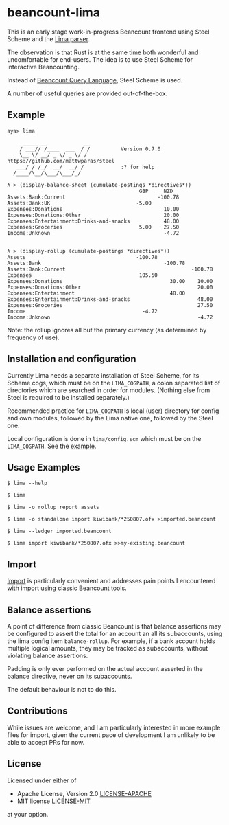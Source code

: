 # beancount-lima

This is an early stage work-in-progress Beancount frontend using Steel Scheme and the [Lima parser](https://github.com/tesujimath/beancount-parser-lima).

The observation is that Rust is at the same time both wonderful and uncomfortable for end-users.  The idea is to use Steel Scheme for interactive Beancounting.

Instead of [Beancount Query Language](https://beancount.github.io/docs/beancount_query_language.html), Steel Scheme is used.


A number of useful queries are provided out-of-the-box.

## Example

```
aya> lima

     _____ __            __
    / ___// /____  ___  / /          Version 0.7.0
    \__ \/ __/ _ \/ _ \/ /           https://github.com/mattwparas/steel
   ___/ / /_/  __/  __/ /            :? for help
  /____/\__/\___/\___/_/

λ > (display-balance-sheet (cumulate-postings *directives*))
                                           GBP     NZD
Assets:Bank:Current                              -100.78
Assets:Bank:UK                            -5.00
Expenses:Donations                                 10.00
Expenses:Donations:Other                           20.00
Expenses:Entertainment:Drinks-and-snacks           48.00
Expenses:Groceries                         5.00    27.50
Income:Unknown                                     -4.72


λ > (display-rollup (cumulate-postings *directives*))
Assets                                    -100.78
Assets:Bank                                        -100.78
Assets:Bank:Current                                         -100.78
Expenses                                   105.50
Expenses:Donations                                   30.00    10.00
Expenses:Donations:Other                                      20.00
Expenses:Entertainment                               48.00
Expenses:Entertainment:Drinks-and-snacks                      48.00
Expenses:Groceries                                            27.50
Income                                      -4.72
Income:Unknown                                                -4.72
```

Note: the rollup ignores all but the primary currency (as determined by frequency of use).

## Installation and configuration

Currently Lima needs a separate installation of Steel Scheme, for its Scheme cogs, which must be on the `LIMA_COGPATH`, a colon separated list of directories which are searched in order for modules. (Nothing else from Steel is required to be installed separately.)

Recommended practice for `LIMA_COGPATH` is local (user) directory for config and own modules, followed by the Lima native one, followed by the Steel one.

Local configuration is done in `lima/config.scm` which must be on the `LIMA_COGPATH`.  See the [example](examples/cogs/lima/config.scm).

## Usage Examples

```
$ lima --help

$ lima

$ lima -o rollup report assets

$ lima -o standalone import kiwibank/*250807.ofx >imported.beancount

$ lima --ledger imported.beancount

$ lima import kiwibank/*250807.ofx >>my-existing.beancount
```

## Import

[Import](doc/import.md) is particularly convenient and addresses pain points I encountered with import using classic Beancount tools.

## Balance assertions

A point of difference from classic Beancount is that balance assertions may be configured to assert the total for an account an all its subaccounts, using
the lima config item `balance-rollup`.  For example, if a bank account holds multiple logical amounts, they may be tracked as subaccounts, without violating
balance assertions.

Padding is only ever performed on the actual account asserted in the balance directive, never on its subaccounts.

The default behaviour is not to do this.

## Contributions

While issues are welcome, and I am particularly interested in more example files for import, given the current pace of development I am unlikely to be able to accept PRs for now.

## License

Licensed under either of

 * Apache License, Version 2.0
   [LICENSE-APACHE](http://www.apache.org/licenses/LICENSE-2.0)
 * MIT license
   [LICENSE-MIT](http://opensource.org/licenses/MIT)

at your option.
